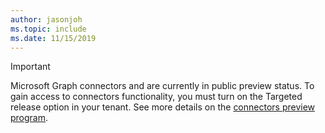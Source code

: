 ```yaml
---
author: jasonjoh
ms.topic: include
ms.date: 11/15/2019
---
```


<!-- markdownlint-disable MD041-->

> [!IMPORTANT]
> Microsoft Graph connectors and  are currently in public preview status. To gain access to connectors functionality, you must turn on the Targeted release option in your tenant. See more details on the [connectors preview program](https://docs.microsoft.com/microsoftsearch/connectors-preview).